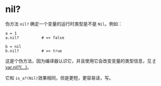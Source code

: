 # nil?

伪方法 `nil?` 确定一个变量的运行时类型是不是 `Nil`。例如：

```crystal
a = 1
a.nil?          # => false

b = nil
b.nil?          # => true
```

这是个伪方法，因为编译器认识它，并且使用它会改变变量的类型信息，见 [if var.nil?(...)](if_var_nil.html)。

它和 `is_a?(Nil)`效果相同，但是更短，更容易读，写。
